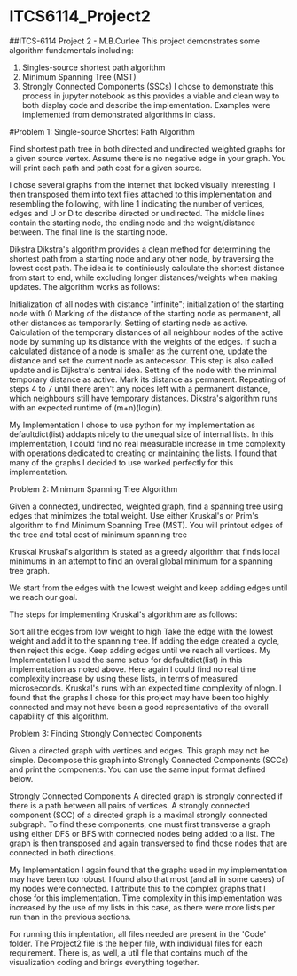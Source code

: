 # ITCS6114_Project2
##ITCS-6114 Project 2 - M.B.Curlee
This project demonstrates some algorithm fundamentals including:
  1. Singles-source shortest path algorithm
  2. Minimum Spanning Tree (MST)
  3. Strongly Connected Components (SSCs)
I chose to demonstrate this process in jupyter notebook as this provides a viable and clean way to both display code and describe the implementation. Examples were implemented from demonstrated algorithms in class.

#Problem 1: Single-source Shortest Path Algorithm

Find shortest path tree in both directed and undirected weighted graphs for a given source vertex. Assume there is no negative edge in your graph. You will print each path and path cost for a given source.

I chose several graphs from the internet that looked visually interesting. I then transposed them into text files attached to this implementation and resembling the following, with line 1 indicating the number of vertices, edges and U or D to describe directed or undirected. The middle lines contain the starting node, the ending node and the weight/distance between. The final line is the starting node.

Dikstra
Dikstra's algorithm provides a clean method for determining the shortest path from a starting node and any other node, by traversing the lowest cost path. The idea is to continiously calculate the shortest distance from start to end, while excluding longer distances/weights when making updates. The algorithm works as follows:

Initialization of all nodes with distance "infinite"; initialization of the starting node with 0
Marking of the distance of the starting node as permanent, all other distances as temporarily.
Setting of starting node as active.
Calculation of the temporary distances of all neighbour nodes of the active node by summing up its distance with the weights of the edges.
If such a calculated distance of a node is smaller as the current one, update the distance and set the current node as antecessor. This step is also called update and is Dijkstra's central idea.
Setting of the node with the minimal temporary distance as active. Mark its distance as permanent.
Repeating of steps 4 to 7 until there aren't any nodes left with a permanent distance, which neighbours still have temporary distances.
Dikstra's algorithm runs with an expected runtime of (m+n)(log(n).

My Implementation
I chose to use python for my implementation as defaultdict(list) addapts nicely to the unequal size of internal lists. In this implementation, I could find no real measurable increase in time complexity with operations dedicated to creating or maintaining the lists. I found that many of the graphs I decided to use worked perfectly for this implementation.

Problem 2: Minimum Spanning Tree Algorithm

Given a connected, undirected, weighted graph, find a spanning tree using edges that minimizes the total weight. Use either Kruskal's or Prim's algorithm to find Minimum Spanning Tree (MST). You will printout edges of the tree and total cost of minimum spanning tree

Kruskal
Kruskal's algorithm is stated as a greedy algorithm that finds local minimums in an attempt to find an overal global minimum for a spanning tree graph.

We start from the edges with the lowest weight and keep adding edges until we reach our goal.

The steps for implementing Kruskal's algorithm are as follows:

Sort all the edges from low weight to high
Take the edge with the lowest weight and add it to the spanning tree. If adding the edge created a cycle, then reject this edge.
Keep adding edges until we reach all vertices.
My Implementation
I used the same setup for defaultdict(list) in this implementation as noted above. Here again I could find no real time complexity increase by using these lists, in terms of measured microseconds. Kruskal's runs with an expected time complexity of nlogn. I found that the graphs I chose for this project may have been too highly connected and may not have been a good representative of the overall capability of this algorithm.

Problem 3: Finding Strongly Connected Components

Given a directed graph with vertices and edges. This graph may not be simple. Decompose this graph into Strongly Connected Components (SCCs) and print the components. You can use the same input format defined below.

Strongly Connected Components
A directed graph is strongly connected if there is a path between all pairs of vertices. A strongly connected component (SCC) of a directed graph is a maximal strongly connected subgraph. To find these components, one must first transverse a graph using either DFS or BFS with connected nodes being added to a list. The graph is then transposed and again transversed to find those nodes that are connected in both directions.

My Implementation
I again found that the graphs used in my implementation may have been too robust. I found also that most (and all in some cases) of my nodes were connected. I attribute this to the complex graphs that I chose for this implementation. Time complexity in this implementation was increased by the use of my lists in this case, as there were more lists per run than in the previous sections.

For running this implentation, all files needed are present in the 'Code' folder. The Project2 file is the helper file, with individual files for each requirement. There is, as well, a util file that contains much of the visualization coding and brings everything together. 
